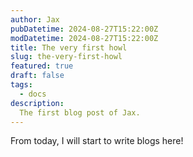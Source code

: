 ```yaml
---
author: Jax
pubDatetime: 2024-08-27T15:22:00Z
modDatetime: 2024-08-27T15:22:00Z
title: The very first howl
slug: the-very-first-howl
featured: true
draft: false
tags:
  - docs
description:
  The first blog post of Jax.
---
```


From today, I will start to write blogs here!